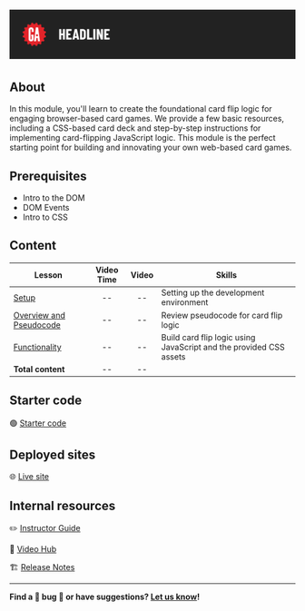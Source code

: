 # ![Card Game Starter](./assets/tktk-hero.png)

## About

In this module, you'll learn to create the foundational card flip logic for engaging browser-based card games. We provide a few basic resources, including a CSS-based card deck and step-by-step instructions for implementing card-flipping JavaScript logic. This module is the perfect starting point for building and innovating your own web-based card games.

## Prerequisites

- Intro to the DOM
- DOM Events
- Intro to CSS

## Content

| Lesson | Video Time | Video | Skills |
| ------ |:----------:|:-----:| ------ |
| [Setup](./setup/README.md) | -- | -- | Setting up the development environment |
| [Overview and Pseudocode](./overview-and-pseudocode/README.md) | -- | -- | Review pseudocode for card flip logic |
| [Functionality](./functionality/README.md) | -- | -- | Build card flip logic using JavaScript and the provided CSS assets |
| **Total content**                                        | -- | -- |                     |

## Starter code

🟢 [Starter code](https://git.generalassemb.ly/modular-curriculum-all-courses/card-game-starter-code)

## Deployed sites

🌐 [Live site](https://flippin-awesome.surge.sh/)

## Internal resources

✏️ [Instructor Guide](./internal-resources/instructor-guide.md)

🎥 [Video Hub](./internal-resources/video-guide.md)

🏗️ [Release Notes](./internal-resources/release-notes.md)

---

**Find a 👾 bug 👾 or have suggestions? [Let us know](https://git.generalassemb.ly/modular-curriculum-all-courses/universal-resources-internal/blob/main/module-feedback.md)!**
